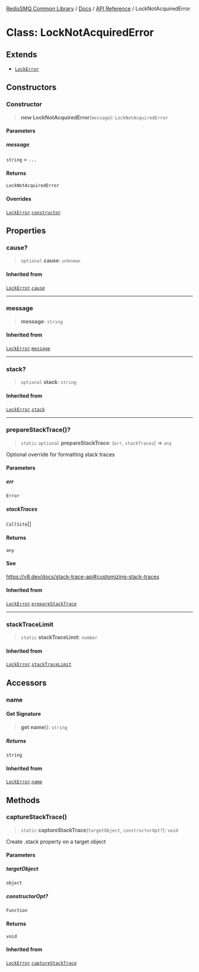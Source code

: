 [RedisSMQ Common Library](../../../README.md) / [Docs](../../README.md) / [API Reference](../README.md) / LockNotAcquiredError

# Class: LockNotAcquiredError

## Extends

- [`LockError`](LockError.md)

## Constructors

### Constructor

> **new LockNotAcquiredError**(`message`): `LockNotAcquiredError`

#### Parameters

##### message

`string` = `...`

#### Returns

`LockNotAcquiredError`

#### Overrides

[`LockError`](LockError.md).[`constructor`](LockError.md#constructor)

## Properties

### cause?

> `optional` **cause**: `unknown`

#### Inherited from

[`LockError`](LockError.md).[`cause`](LockError.md#cause)

***

### message

> **message**: `string`

#### Inherited from

[`LockError`](LockError.md).[`message`](LockError.md#message)

***

### stack?

> `optional` **stack**: `string`

#### Inherited from

[`LockError`](LockError.md).[`stack`](LockError.md#stack)

***

### prepareStackTrace()?

> `static` `optional` **prepareStackTrace**: (`err`, `stackTraces`) => `any`

Optional override for formatting stack traces

#### Parameters

##### err

`Error`

##### stackTraces

`CallSite`[]

#### Returns

`any`

#### See

https://v8.dev/docs/stack-trace-api#customizing-stack-traces

#### Inherited from

[`LockError`](LockError.md).[`prepareStackTrace`](LockError.md#preparestacktrace)

***

### stackTraceLimit

> `static` **stackTraceLimit**: `number`

#### Inherited from

[`LockError`](LockError.md).[`stackTraceLimit`](LockError.md#stacktracelimit)

## Accessors

### name

#### Get Signature

> **get** **name**(): `string`

##### Returns

`string`

#### Inherited from

[`LockError`](LockError.md).[`name`](LockError.md#name)

## Methods

### captureStackTrace()

> `static` **captureStackTrace**(`targetObject`, `constructorOpt?`): `void`

Create .stack property on a target object

#### Parameters

##### targetObject

`object`

##### constructorOpt?

`Function`

#### Returns

`void`

#### Inherited from

[`LockError`](LockError.md).[`captureStackTrace`](LockError.md#capturestacktrace)

